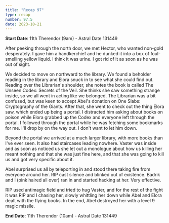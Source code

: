```yaml
---
title: "Recap 97"
type: recap
number: 97.5
date: 2023-10-21
---
```


**Start Date**:  11th Therendor  (9am)  - Astral Date 131449

After peeking through the north door, we met Hector, who wanted non-gold desperately. I gave him a handkerchief and he dunked it into a box of foul-smelling yellow liquid. I think it was urine. I got rid of it as soon as he was out of sight.

We decided to move on northward to the library. We found a beholder reading in the library and Elora snuck in to see what she could find out. Reading over the Librarian's shoulder, she notes the book is called The Unseen Codex: Secrets of the Veil. She thinks she saw something strange inside, so we all went in acting like we belonged. The Librarian was a bit confused, but was keen to accept Abel's donation on One Slabs: Cryptography of the Giants. After that, she went to check out the thing Elora saw, which ended up being a portal. I distracted him asking about books on poison while Elora grabbed up the Codex and everyone left through the portal. I followed through the portal while he was fetching some bookmarks for me. I'll drop by on the way out. I don't want to let him down.

Beyond the portal we arrived at a much larger library, with more books than I've ever seen. It also had staircases leading nowhere. Vaster was inside and as soon as noticed us she let out a monologue about how us killing her meant nothing and that she was just fine here, and that she was going to kill us and got very specific about it.

Abel surprised us all by teleporting in and stood there taking fire from everyone around her. RIP cast silence and blinked out of existence. Badrik and I (pink haired all over) ran in and started hacking at her. Very effective.

RIP used antimagic field and tried to hug Vaster, and for the rest of the fight it was RIP and I chasing her, slowly whittling her down while Abel and Elora dealt with the flying books. In the end, Abel destroyed her with a level 9 magic missile.

**End Date**: 11th Therendor  (10am)  - Astral Date 131449
